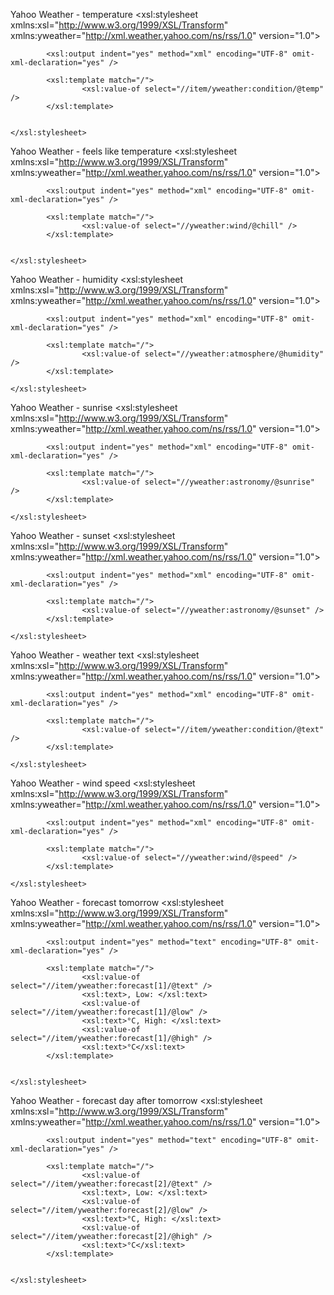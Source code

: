 Yahoo Weather - temperature 
    <?xml version="1.0"?>
    <xsl:stylesheet 
            xmlns:xsl="http://www.w3.org/1999/XSL/Transform"
            xmlns:yweather="http://xml.weather.yahoo.com/ns/rss/1.0" version="1.0">
    
            <xsl:output indent="yes" method="xml" encoding="UTF-8" omit-xml-declaration="yes" />
    
            <xsl:template match="/">
                    <xsl:value-of select="//item/yweather:condition/@temp" /> 
            </xsl:template>
    
    
    </xsl:stylesheet>

Yahoo Weather - feels like temperature
    <?xml version="1.0"?>
    <xsl:stylesheet 
            xmlns:xsl="http://www.w3.org/1999/XSL/Transform"
            xmlns:yweather="http://xml.weather.yahoo.com/ns/rss/1.0" version="1.0">
    
            <xsl:output indent="yes" method="xml" encoding="UTF-8" omit-xml-declaration="yes" />
    
            <xsl:template match="/">
                    <xsl:value-of select="//yweather:wind/@chill" /> 
            </xsl:template>
    
    
    </xsl:stylesheet>

Yahoo Weather - humidity
    <?xml version="1.0"?>
    <xsl:stylesheet 
            xmlns:xsl="http://www.w3.org/1999/XSL/Transform"
            xmlns:yweather="http://xml.weather.yahoo.com/ns/rss/1.0" version="1.0">
    
            <xsl:output indent="yes" method="xml" encoding="UTF-8" omit-xml-declaration="yes" />
    
            <xsl:template match="/">
                    <xsl:value-of select="//yweather:atmosphere/@humidity" />
            </xsl:template>
    
    </xsl:stylesheet>
    

Yahoo Weather - sunrise
    <?xml version="1.0"?>
    <xsl:stylesheet 
            xmlns:xsl="http://www.w3.org/1999/XSL/Transform"
            xmlns:yweather="http://xml.weather.yahoo.com/ns/rss/1.0" version="1.0">
    
            <xsl:output indent="yes" method="xml" encoding="UTF-8" omit-xml-declaration="yes" />
    
            <xsl:template match="/">
                    <xsl:value-of select="//yweather:astronomy/@sunrise" />
            </xsl:template>
    
    </xsl:stylesheet>

Yahoo Weather - sunset
    <?xml version="1.0"?>
    <xsl:stylesheet 
            xmlns:xsl="http://www.w3.org/1999/XSL/Transform"
            xmlns:yweather="http://xml.weather.yahoo.com/ns/rss/1.0" version="1.0">
    
            <xsl:output indent="yes" method="xml" encoding="UTF-8" omit-xml-declaration="yes" />
    
            <xsl:template match="/">
                    <xsl:value-of select="//yweather:astronomy/@sunset" />
            </xsl:template>
    
    </xsl:stylesheet>
    

Yahoo Weather - weather text
    <?xml version="1.0"?>
    <xsl:stylesheet 
            xmlns:xsl="http://www.w3.org/1999/XSL/Transform"
            xmlns:yweather="http://xml.weather.yahoo.com/ns/rss/1.0" version="1.0">
    
            <xsl:output indent="yes" method="xml" encoding="UTF-8" omit-xml-declaration="yes" />
    
            <xsl:template match="/">
                    <xsl:value-of select="//item/yweather:condition/@text" />
            </xsl:template>
    
    </xsl:stylesheet>
    

Yahoo Weather - wind speed
    <?xml version="1.0"?>
    <xsl:stylesheet 
            xmlns:xsl="http://www.w3.org/1999/XSL/Transform"
            xmlns:yweather="http://xml.weather.yahoo.com/ns/rss/1.0" version="1.0">
    
            <xsl:output indent="yes" method="xml" encoding="UTF-8" omit-xml-declaration="yes" />
    
            <xsl:template match="/">
                    <xsl:value-of select="//yweather:wind/@speed" />
            </xsl:template>
    
    </xsl:stylesheet>

Yahoo Weather - forecast tomorrow
    <?xml version="1.0"?>
    <xsl:stylesheet 
            xmlns:xsl="http://www.w3.org/1999/XSL/Transform"
            xmlns:yweather="http://xml.weather.yahoo.com/ns/rss/1.0" version="1.0">
    
            <xsl:output indent="yes" method="text" encoding="UTF-8" omit-xml-declaration="yes" />
    
            <xsl:template match="/">
                    <xsl:value-of select="//item/yweather:forecast[1]/@text" />
                    <xsl:text>, Low: </xsl:text>
                    <xsl:value-of select="//item/yweather:forecast[1]/@low" /> 
                    <xsl:text>°C, High: </xsl:text>
                    <xsl:value-of select="//item/yweather:forecast[1]/@high" /> 
                    <xsl:text>°C</xsl:text>
            </xsl:template>
    
    
    </xsl:stylesheet>

Yahoo Weather - forecast day after tomorrow
    <?xml version="1.0"?>
    <xsl:stylesheet 
            xmlns:xsl="http://www.w3.org/1999/XSL/Transform"
            xmlns:yweather="http://xml.weather.yahoo.com/ns/rss/1.0" version="1.0">
    
            <xsl:output indent="yes" method="text" encoding="UTF-8" omit-xml-declaration="yes" />
    
            <xsl:template match="/">
                    <xsl:value-of select="//item/yweather:forecast[2]/@text" />
                    <xsl:text>, Low: </xsl:text>
                    <xsl:value-of select="//item/yweather:forecast[2]/@low" /> 
                    <xsl:text>°C, High: </xsl:text>
                    <xsl:value-of select="//item/yweather:forecast[2]/@high" /> 
                    <xsl:text>°C</xsl:text>
            </xsl:template>
    
    
    </xsl:stylesheet>